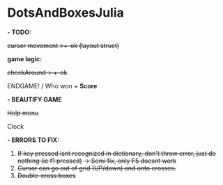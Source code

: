 # DotsAndBoxesJulia

**- TODO:**

~~cursor movement->+-ok (layout struct)~~
  
   **game logic:** 

~~checkAround-> +-ok~~

   ENDGAME! / Who won + **Score**

**- BEAUTIFY GAME**

  ~~Help menu~~
  
  Clock

**- ERRORS TO FIX:**
  1. ~~If key pressed isnt recognized in dictionary, don't throw error, just do nothing (ie f1 pressed)~~
    ~~-> Semi fix, only F5 doesnt work~~
  2. ~~Cursor can go out of grid (UP/down) and onto crosses.~~
  3. ~~Double-cross boxes~~
